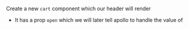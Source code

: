 Create a new `cart` component which our header will render

  - It has a prop `open` which we will later tell apollo to handle the value of